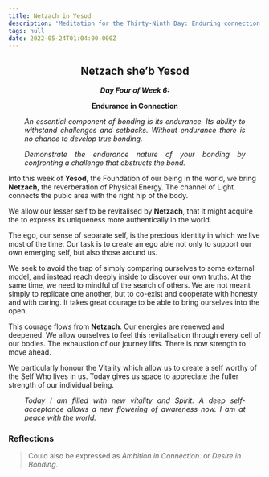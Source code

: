 ```yaml
---
title: Netzach in Yesod
description: 'Meditation for the Thirty-Ninth Day: Enduring connection'
tags: null
date: 2022-05-24T01:04:00.000Z
---
```


<div style="font-weight: bold; text-align:center">

<h2>Netzach she’b Yesod</h2>
<i>Day Four of Week 6:</i> 
<p>Endurance in Connection</p>

</div>

<div style="text-align: justify; margin-left: 2rem; margin-right: 2rem;">

_An essential component of bonding is its endurance. Its ability to withstand challenges and setbacks. Without endurance there is no chance to develop true bonding._

_Demonstrate the endurance nature of your bonding by confronting a challenge that obstructs the bond._

</div>

Into this week of **Yesod**, the Foundation of our being in the world, we bring **Netzach**, the reverberation of Physical Energy. The channel of Light connects the pubic area with the right hip of the body.

We allow our lesser self to be revitalised by **Netzach**, that it might acquire the to express its uniqueness more authentically in the world.

The ego, our sense of separate self, is the precious identity in which we live most of the time. Our task is to create an ego able not only to support our own emerging self, but also those around us.

We seek to avoid the trap of simply comparing ourselves to some external model, and instead reach deeply inside to discover our own truths. At the same time, we need to mindful of the search of others. We are not meant simply to replicate one another, but to co-exist and cooperate with honesty and with caring. It takes great courage to be able to bring ourselves into the open.

This courage flows from **Netzach**. Our energies are renewed and deepened. We allow ourselves to feel this revitalisation through every cell of our bodies. The exhaustion of our journey lifts. There is now strength to move ahead.

We particularly honour the Vitality which allow us to create a self worthy of the Self Who lives in us. Today gives us space to appreciate the fuller strength of our individual being.

<div style="text-align: justify; margin-left: 2rem; margin-right: 2rem;">

_Today I am filled with new vitality and Spirit. A deep self-acceptance allows a new flowering of awareness now. I am at peace with the world._

</div>

<h3>Reflections</h3>

> Could also be expressed as
> _Ambition in Connection_.
> or
> _Desire in Bonding_.
